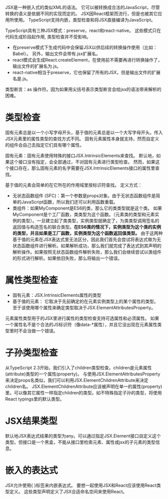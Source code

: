 JSX是一种嵌入式的类似XML的语法。 它可以被转换成合法的JavaScript，尽管转换的语义是依据不同的实现而定的。 JSX因React框架而流行，但是也被其它应用所使用。 TypeScript支持内嵌，类型检查和将JSX直接编译为JavaScript。
  
TypeScript具有三种JSX模式：preserve，react和react-native。 这些模式只在代码生成阶段起作用, 类型检查并不受影响。 
- 在preserve模式下生成代码中会保留JSX以供后续的转换操作使用（比如：Babel）。 另外，输出文件会带有.jsx扩展名。 
- react模式会生成React.createElement，在使用前不需要再进行转换操作了，输出文件的扩展名为.js。 
- react-native相当于preserve，它也保留了所有的JSX，但是输出文件的扩展名是.js。

类型断言：as 操作符。因为如果用尖括号表示类型断言会给jsx的语法带来解析的困难。

# 类型检查
固有元素总是以一个小写字母开头，基于值的元素总是以一个大写字母开头。传入JSX元素里的属性类型的查找方式不同。 固有元素属性本身就支持，然而自定义的组件会自己去指定它们具有哪个属性。

固有元素：固有元素使用特殊的接口JSX.IntrinsicElements来查找。 默认地，如果这个接口没有指定，会全部通过，不对固有元素进行类型检查。 然而，如果这个接口存在，那么固有元素的名字需要在JSX.IntrinsicElements接口的属性里查找。

基于值的元素会简单的在它所在的作用域里按标识符查找。
定义方式：
- 无状态函数组件 (SFC)：第一个参数是props对象。由于无状态函数组件是简单的JavaScript函数，所以我们还可以利用函数重载。
- 类组件：如果MyComponent是ES6的类，那么它的类类型就是这个类。 如果MyComponent是个工厂函数，类类型为这个函数。（元素类的类型和元素实例的类型）。一旦建立起了类类型，实例类型就确定了，为类类型调用签名的返回值与构造签名的联合类型。**在ES6类的情况下，实例类型为这个类的实例的类型，并且如果是工厂函数，实例类型为这个函数返回值类型。**
由于这两种基于值的元素在JSX表达式里无法区分，因此我们首先会尝试将表达式做为无状态函数组件进行解析。如果解析成功，那么我们就完成了表达式到其声明的解析操作。如果按照无状态函数组件解析失败，那么我们会继续尝试以类组件的形式进行解析。如果依旧失败，那么将输出一个错误。

# 属性类型检查
- 固有元素：JSX.IntrinsicElements属性的类型
- 基于值的元素： 它取决于先前确定的在元素实例类型上的某个属性的类型。 至于该使用哪个属性来确定类型取决于JSX.ElementAttributesProperty。

元素属性类型用于的JSX里进行属性的类型检查支持可选属性和必须属性。
如果一个属性名不是个合法的JS标识符（像data-*属性），并且它没出现在元素属性类型里时不会当做一个错误。
# 子孙类型检查
从TypeScript 2.3开始，我们引入了children类型检查。children是元素属性(attribute)类型的一个属性(property)。 与使用JSX.ElementAttributesProperty来决定props名类似，我们可以利用JSX.ElementChildrenAttribute来决定children名。 JSX.ElementChildrenAttribute应该被声明在单一的属性(property)里。可以像其它属性一样指定children的类型。如不特殊指定子孙的类型，将使用React typings里的默认类型。
# JSX结果类型
默认地JSX表达式结果的类型为any。可以通过指定JSX.Element接口自定义这个类型。但接口是一个黑盒，不能从接口里检索元素、属性或jsx的子元素的类型信息。
# 嵌入的表达式
JSX允许使用{ }标签来内嵌表达式。
要想一起使用JSX和React应该使用React类型定义。 这些类型声明定义了JSX合适命名空间来使用React。

